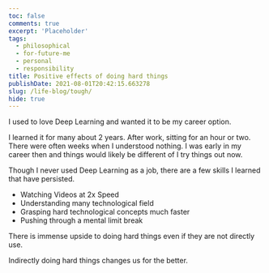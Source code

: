 ```yaml
---
toc: false
comments: true
excerpt: 'Placeholder'
tags:
  - philosophical
  - for-future-me
  - personal
  - responsibility
title: Positive effects of doing hard things
publishDate: 2021-08-01T20:42:15.663278
slug: /life-blog/tough/
hide: true
---
```


I used to love Deep Learning and wanted it to be my career option.

I learned it for many about 2 years. After work, sitting for an hour or two. There were often weeks when I understood nothing. I was early in my career then and things would likely be different of I try things out now.

Though I never used Deep Learning as a job, there are a few skills I learned that have persisted.

- Watching Videos at 2x Speed
- Understanding many technological field
- Grasping hard technological concepts much faster
- Pushing through a mental limit break

There is immense upside to doing hard things even if they are not directly use.

Indirectly doing hard things changes us for the better.
